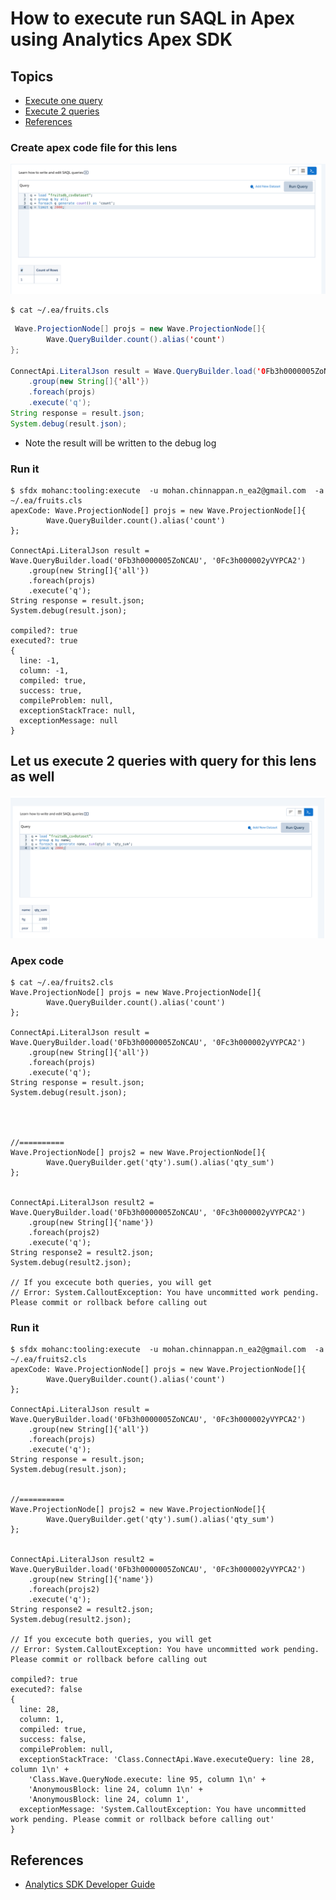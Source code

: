 # How to execute run SAQL in Apex using Analytics Apex SDK

## Topics

- [Execute one query](#q1)
- [Execute 2 queries](#q2)
- [References](#ref)

<a name='q1'></a>
### Create apex code file for this lens
![lens 0](img/fruits-saql-0.png)
```
$ cat ~/.ea/fruits.cls
```

```java
 Wave.ProjectionNode[] projs = new Wave.ProjectionNode[]{
        Wave.QueryBuilder.count().alias('count')
};
    
ConnectApi.LiteralJson result = Wave.QueryBuilder.load('0Fb3h0000005ZoNCAU', '0Fc3h000002yVYPCA2')
    .group(new String[]{'all'})
    .foreach(projs)
    .execute('q');
String response = result.json;
System.debug(result.json);

```

- Note the result will be written to the debug log

### Run it

```
$ sfdx mohanc:tooling:execute  -u mohan.chinnappan.n_ea2@gmail.com  -a ~/.ea/fruits.cls 
apexCode: Wave.ProjectionNode[] projs = new Wave.ProjectionNode[]{
        Wave.QueryBuilder.count().alias('count')
};
    
ConnectApi.LiteralJson result = Wave.QueryBuilder.load('0Fb3h0000005ZoNCAU', '0Fc3h000002yVYPCA2')
    .group(new String[]{'all'})
    .foreach(projs)
    .execute('q');
String response = result.json;
System.debug(result.json);

compiled?: true
executed?: true
{
  line: -1,
  column: -1,
  compiled: true,
  success: true,
  compileProblem: null,
  exceptionStackTrace: null,
  exceptionMessage: null
}

```

<a name='q2'></a>
## Let us execute 2 queries with query for this lens as well
![lens 2](img/fruits-saql-1.png)
### Apex code
```   
$ cat ~/.ea/fruits2.cls
Wave.ProjectionNode[] projs = new Wave.ProjectionNode[]{
        Wave.QueryBuilder.count().alias('count')
};
    
ConnectApi.LiteralJson result = Wave.QueryBuilder.load('0Fb3h0000005ZoNCAU', '0Fc3h000002yVYPCA2')
    .group(new String[]{'all'})
    .foreach(projs)
    .execute('q');
String response = result.json;
System.debug(result.json);

 


//==========
Wave.ProjectionNode[] projs2 = new Wave.ProjectionNode[]{
        Wave.QueryBuilder.get('qty').sum().alias('qty_sum')                                  
};
    
    
ConnectApi.LiteralJson result2 = Wave.QueryBuilder.load('0Fb3h0000005ZoNCAU', '0Fc3h000002yVYPCA2')
    .group(new String[]{'name'})
    .foreach(projs2)
    .execute('q');
String response2 = result2.json;
System.debug(result2.json);

// If you excecute both queries, you will get
// Error: System.CalloutException: You have uncommitted work pending. Please commit or rollback before calling out
```

### Run it
```
$ sfdx mohanc:tooling:execute  -u mohan.chinnappan.n_ea2@gmail.com  -a ~/.ea/fruits2.cls 
apexCode: Wave.ProjectionNode[] projs = new Wave.ProjectionNode[]{
        Wave.QueryBuilder.count().alias('count')
};
    
ConnectApi.LiteralJson result = Wave.QueryBuilder.load('0Fb3h0000005ZoNCAU', '0Fc3h000002yVYPCA2')
    .group(new String[]{'all'})
    .foreach(projs)
    .execute('q');
String response = result.json;
System.debug(result.json);


//==========
Wave.ProjectionNode[] projs2 = new Wave.ProjectionNode[]{
        Wave.QueryBuilder.get('qty').sum().alias('qty_sum')                                  
};
    
    
ConnectApi.LiteralJson result2 = Wave.QueryBuilder.load('0Fb3h0000005ZoNCAU', '0Fc3h000002yVYPCA2')
    .group(new String[]{'name'})
    .foreach(projs2)
    .execute('q');
String response2 = result2.json;
System.debug(result2.json);

// If you excecute both queries, you will get
// Error: System.CalloutException: You have uncommitted work pending. Please commit or rollback before calling out

compiled?: true
executed?: false
{
  line: 28,
  column: 1,
  compiled: true,
  success: false,
  compileProblem: null,
  exceptionStackTrace: 'Class.ConnectApi.Wave.executeQuery: line 28, column 1\n' +
    'Class.Wave.QueryNode.execute: line 95, column 1\n' +
    'AnonymousBlock: line 24, column 1\n' +
    'AnonymousBlock: line 24, column 1',
  exceptionMessage: 'System.CalloutException: You have uncommitted work pending. Please commit or rollback before calling out'
}
```
## References
- [Analytics SDK Developer Guide](https://developer.salesforce.com/docs/atlas.en-us.bi_dev_guide_sdk.meta/bi_dev_guide_sdk/bi_sdk_apex.htm)

